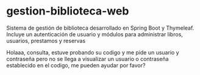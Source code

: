 # gestion-biblioteca-web
Sistema de gestión de biblioteca desarrollado en Spring Boot y Thymeleaf. Incluye un autenticación de usuario y módulos para administrar libros, usuarios, prestamos y reservas


Holaaa, consulta, estuve probando su codigo y me pide un usuario y contraseña pero no se llega a visualizar un usuario o contraseña establecido en el codigo, me pueden ayudar por favor? 
